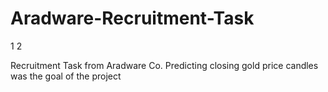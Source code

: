 # Aradware-Recruitment-Task
1
2

Recruitment Task from Aradware Co. Predicting closing gold price candles was the goal of the project
